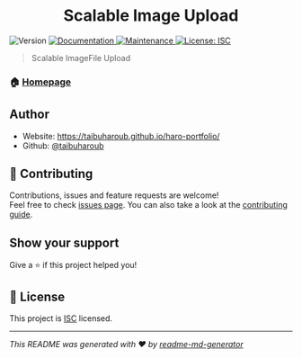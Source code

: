 <h1 align="center">Scalable Image Upload </h1>
<p>
  <img alt="Version" src="https://img.shields.io/badge/version-1.0.0-blue.svg?cacheSeconds=2592000" />
  <a href="https://github.com/taibuharoub/scalable-img-upload-#readme" target="_blank">
    <img alt="Documentation" src="https://img.shields.io/badge/documentation-yes-brightgreen.svg" />
  </a>
  <a href="https://github.com/taibuharoub/scalable-img-upload-/graphs/commit-activity" target="_blank">
    <img alt="Maintenance" src="https://img.shields.io/badge/Maintained%3F-yes-green.svg" />
  </a>
  <a href="https://github.com/taibuharoub/scalable-img-upload-/blob/master/LICENSE" target="_blank">
    <img alt="License: ISC" src="https://img.shields.io/github/license/taibuharoub/scalable-img-upload-" />
  </a>
</p>

> Scalable ImageFile Upload

### 🏠 [Homepage](https://github.com/taibuharoub/scalable-img-upload-#readme)

## Author

* Website: https://taibuharoub.github.io/haro-portfolio/
* Github: [@taibuharoub](https://github.com/taibuharoub)

## 🤝 Contributing

Contributions, issues and feature requests are welcome!<br />Feel free to check [issues page](https://github.com/taibuharoub/scalable-img-upload-/issues). You can also take a look at the [contributing guide](https://github.com/taibuharoub/scalable-img-upload-/blob/master/CONTRIBUTING.md).

## Show your support

Give a ⭐️ if this project helped you!

## 📝 License

This project is [ISC](https://github.com/taibuharoub/scalable-img-upload-/blob/master/LICENSE) licensed.

***
_This README was generated with ❤️ by [readme-md-generator](https://github.com/kefranabg/readme-md-generator)_